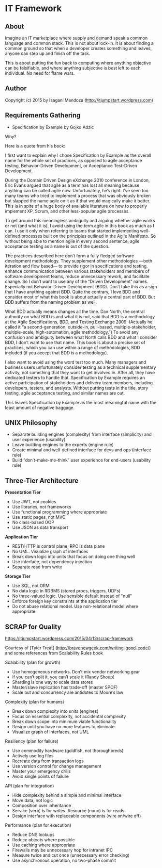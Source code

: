 IT Framework
============

<h2>About</h2>

Imagine an IT marketplace where supply and demand speak a common language and common stack. This is not about lock-in. It is about finding a common ground so that when a developer creates something and leaves, anyone can step up and finish off the task.

This is about putting the fun back to computing where anything objective can be falsifiable, and where anything subjective is best left to each individual. No need for flame wars.

<h2>Author</h2>

Copyright (c) 2015 by Isagani Mendoza (http://itjumpstart.wordpress.com)


<h2>Requirements Gathering</h2>

- Specification by Example by Gojko Adzic

Why?

Here is a quote from his book:

I first want to explain why I chose Specification by Example as the overall name for the whole set of practices, as opposed to agile acceptance testing, Behavior-Driven Development, or Acceptance Test-Driven Development.

During the Domain Driven Design eXchange 2010 conference in London, Eric Evans argued that  agile  as a term has lost all meaning because anything can be called agile now. Unfortunately, he’s right. I’ve seen too many teams who tried to implement a process that was obviously broken but slapped the name agile  on it as if that would magically make it better. This is in spite of a huge body of available literature on how to properly implement XP, Scrum, and other less-popular agile processes.

To get around this meaningless ambiguity and arguing whether agile works or not (and what it is), I avoid using the term  agile  in this book as much as I can. I use it only when referring to teams that started implementing well-defined processes built on the principles outlined in the Agile Manifesto. So without being able to mention agile in every second sentence, agile acceptance testing as a name is out of the question.

The practices described here don’t form a fully fledged software development methodology. They supplement other methodologies —both iteration and flow based— to provide rigor in specifications and testing, enhance communication between various stakeholders and members of software development teams, reduce unnecessary rework, and facilitate change. So I don’t want to use any of the “Driven Development” names. Especially not Behavior-Driven Development (BDD). Don’t take this as a sign that I have anything against BDD. Quite the contrary, I love BDD and consider most of what this book is about actually a central part of BDD. But BDD suffers from the naming problem as well.

What BDD actually means changes all the time. Dan North, the central authority on what BDD is and what it is not, said that BDD is a  methodology  at the Agile Specifications, BDD, and Testing Exchange 2009. (Actually he called it “a second-generation, outside-in, pull-based, multiple-stakeholder, multiple-scale, high-automation, agile methodology.”) To avoid any confusion and ambiguity between what North calls BDD and what I consider BDD, I don’t want to use that name. This book is about a precise set of practices, which you can use within a range of methodologies, BDD included (if you accept that BDD is a methodology).

I also want to avoid using the word  test  too much. Many managers and business users unfortunately consider testing as a technical supplementary activity, not something that they want to get involved in. After all, they have dedicated testers to handle that. Specification by Example requires an active participation of stakeholders and delivery team members, including developers, testers, and analysts. Without putting  tests  in the
title, story testing, agile acceptance testing, and similar names are out.

This leaves Specification by Example as the most meaningful name with the least amount of negative baggage.


<h2>UNIX Philosophy</h2>


- Separate building engines (complexity) from interface (simplicity) and user experience (usability)
- Leave building engines to the experts (engine rule)
- Create minimal and well-defined interface for devs and ops (interface rule)
- Build “don’t-make-me-think” user experience for end-users (usability rule)


<h2>Three-Tier Architecture</h2>


**Presentation Tier**

- Use JWT, not cookies
- Use libraries, not frameworks
- Use functional programming where appropriate
- Use static pages, not MVC
- No class-based OOP
- Use JSON as data transport

**Application Tier**

- REST/HTTP is control plane, RPC is data plane
- No UML. Visualize graph of interfaces
- Break down logic into units that focus on doing one thing well
- Use interface, not dependency injection
- Separate read from write

**Storage Tier**

- Use SQL, not ORM
- No data logic in RDBMS (stored procs, triggers, UDFs)
- No three-valued logic. Use sensible default instead of "null"
- Enforce foreign key constraints at the application tier
- Do not abuse relational model. Use non-relational model where appropriate


<h2>SCRAP for Quality</h2>

https://itjumpstart.wordpress.com/2015/04/13/scrap-framework

Courtesy of [Tyler Treat] (http://bravenewgeek.com/writing-good-code/) and some references from Scalability Rules book

Scalability (plan for growth)

- Use homogeneous networks. Don’t mix vendor networking gear
- If you can’t split it, you can’t scale it (Randy Shoup)
- Sharding is one way to scale data stores
- Master/slave replication has trade-off (master SPOF)
- Scale out and concurrency are antidotes to Moore’s law

Complexity (plan for humans)

- Break down complexity into units (engines)
- Focus on essential complexity, not accidental complexity
- Break down scope into minimum viable functionality
- Design until you have no more features to eliminate
- Visualize graph of interfaces, not UML

Resiliency (plan for failure)

- Use commodity hardware (goldfish, not thoroughbreds)
- Actively use log files
- Recreate data from transaction logs
- Use version control for change management
- Master your emergency drills
- Avoid single points of failure

 

API (plan for integration)

- Hide complexity behind a simple and minimal interface
- Move data, not logic
- Composition over inheritance
- Service (verb) is for writes. Resource (noun) is for reads
- Design interface with replaceable components (wire on/wire off)

Performance (plan for execution)

- Reduce DNS lookups
- Reduce objects where possible
- Use caching where appropriate
- Firewalls may be unnecessary hop for intranet IPC
- Measure twice and cut once (unnecessary error checking)
- Use asynchronous operation, no two-phase commit
